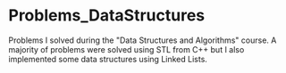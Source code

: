 # Problems_DataStructures
Problems I solved during the "Data Structures and Algorithms" course. 
A majority of problems were solved using STL from C++ but I also implemented some data structures using Linked Lists.

